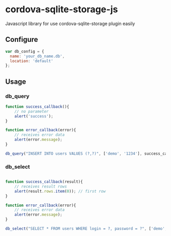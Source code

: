# cordova-sqlite-storage-js

Javascript library for use cordova-sqlite-storage plugin easily

## Configure

```javascript
var db_config = {
  name: 'your_db_name.db',
  location: 'default'
};
```

## Usage

### db_query
```javascript
function success_callback(){
    // no parameter
    alert('success');
}

function error_callback(error){
    // receives error data
    alert(error.message);
}

db_query("INSERT INTO users VALUES (?,?)", ['demo', '1234'], success_callback, error_callback);
```

### db_select
```javascript

function success_callback(result){
    // receives result rows
    alert(result.rows.item(0)); // first row
}

function error_callback(error){
    // receives error data
    alert(error.message);
}

db_select("SELECT * FROM users WHERE login = ?, password = ?", ['demo', '1234'], success_callback, error_callback);

```
